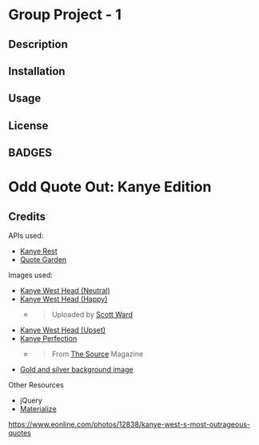 # Group Project - 1

## Description

## Installation

## Usage

## License

## BADGES
# Odd Quote Out: **Kanye Edition**

## Credits
APIs used:
- [Kanye Rest](https://github.com/ajzbc/kanye.rest/tree/master)
- [Quote Garden](https://pprathameshmore.github.io/QuoteGarden/)

Images used:
- [Kanye West Head (Neutral)](https://www.nicepng.com/maxp/u2e6r5q8r5q8e6i1/)
- [Kanye West Head (Happy)](https://freepngimg.com/png/16386-kanye-west-png-hd)
  - > Uploaded by [Scott Ward](https://freepngimg.com/author/scottward-7902)
- [Kanye West Head (Upset)](https://www.nicepng.com/maxp/u2q8t4y3a9a9t4r5/)
- [Kanye Perfection](https://thesource.com/wp-content/uploads/2020/06/GettyImages-1205196725-696x442-1-696x400.jpg)
  - > From [The Source](https://thesource.com/2023/06/08/happy-46th-birthday-to-kanye-west/) Magazine
- [Gold and silver background image](https://www.freepik.com/free-vector/white-gold-geometric-pattern-background-vector_18717112.htm#query=light%20background&position=9&from_view=keyword&track=ais)

Other Resources
- jQuery
- [Materialize](https://materializecss.com/)


https://www.eonline.com/photos/12838/kanye-west-s-most-outrageous-quotes